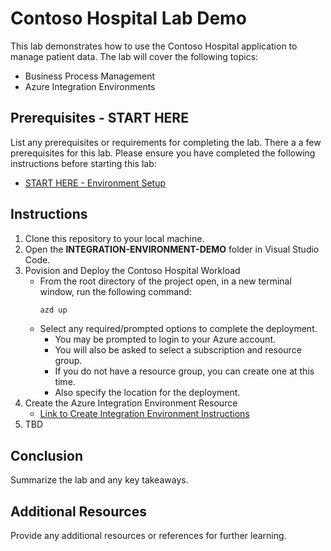 # Contoso Hospital Lab Demo


This lab demonstrates how to use the Contoso Hospital application to manage patient data.  The lab will cover the following topics:

- Business Process Management
- Azure Integration Environments

## Prerequisites -  START HERE

List any prerequisites or requirements for completing the lab.
There a a few prerequisites for this lab.  Please ensure you have completed the following instructions before starting this lab:
- [START HERE - Environment Setup](environment-setup.md) 


## Instructions

1. Clone this repository to your local machine.
2. Open the **INTEGRATION-ENVIRONMENT-DEMO** folder in Visual Studio Code.
3. Povision and Deploy the Contoso Hospital Workload
   - From the root directory of the project open, in a new terminal window, run the following command:
     ```bash
     azd up
     ```
   - Select any required/prompted options to complete the deployment.  
      - You may be prompted to login to your Azure account. 
      - You will also be asked to select a subscription and resource group.  
      - If you do not have a resource group, you can create one at this time. 
      - Also specify the location for the deployment.
4. Create the Azure Integration Environment Resource
   - [Link to Create Integration Environment Instructions](https://learn.microsoft.com/en-us/azure/integration-environments/create-integration-environment)
5. TBD

## Conclusion

Summarize the lab and any key takeaways.

## Additional Resources

Provide any additional resources or references for further learning.

